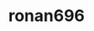 ---
title: ronan696
github: https://github.com/ronan696
mode: dark
transition: 3s
archetype:
- Minimalistic
- Badges | Tags | Icons
---